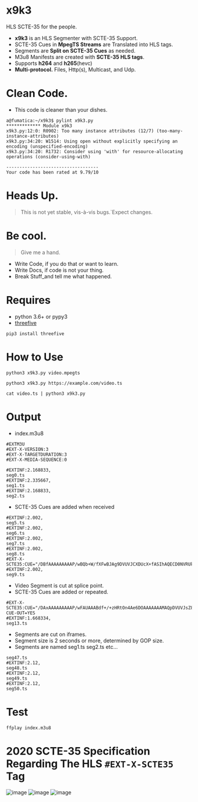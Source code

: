 
# __x9k3__
 HLS SCTE-35 for the people. 

* __x9k3__ is an HLS Segmenter with SCTE-35 Support. 
* SCTE-35 Cues in __MpegTS Streams__ are Translated into HLS tags.
* Segments are __Split on SCTE-35 Cues__ as needed.
* M3u8 Manifests are created with __SCTE-35 HLS tags__.
* Supports __h264__ and __h265__(hevc)
* __Multi-protocol.__ Files, Http(s), Multicast, and Udp.  

# Clean Code.
* This code is cleaner than your dishes.
 
```smalltalk
a@fumatica:~/x9k3$ pylint x9k3.py 
************* Module x9k3
x9k3.py:12:0: R0902: Too many instance attributes (12/7) (too-many-instance-attributes)
x9k3.py:34:20: W1514: Using open without explicitly specifying an encoding (unspecified-encoding)
x9k3.py:34:20: R1732: Consider using 'with' for resource-allocating operations (consider-using-with)

-----------------------------------
Your code has been rated at 9.79/10
```


# Heads Up.
> This is not yet stable, vis-à-vis bugs.`Expect changes. 
# Be cool.
> Give me a hand.
  * Write Code, if you do that or want to learn.
  * Write Docs, if code is not your thing.
  * Break Stuff_and tell me what happened.
 

 
# Requires 
* python 3.6+ or pypy3
* [threefive](https://github.com/futzu/scte35-threefive)  
```smalltalk
pip3 install threefive
```

# How to Use
```smalltalk
python3 x9k3.py video.mpegts
```
```smalltalk
python3 x9k3.py https://example.com/video.ts
```
```smalltalk
cat video.ts | python3 x9k3.py
```

# Output

* index.m3u8

```smalltalk
#EXTM3U
#EXT-X-VERSION:3
#EXT-X-TARGETDURATION:3
#EXT-X-MEDIA-SEQUENCE:0
 
#EXTINF:2.168833,
seg0.ts
#EXTINF:2.335667,
seg1.ts
#EXTINF:2.168833,
seg2.ts

```

*  SCTE-35 Cues are added when received


```smalltalk
#EXTINF:2.002,
seg5.ts
#EXTINF:2.002,
seg6.ts
#EXTINF:2.002,
seg7.ts
#EXTINF:2.002,
seg8.ts
#EXT-X-SCTE35:CUE="/DBfAAAAAAAAAP/wBQb+W/fXFwBJAg9DVUVJCXDUcX+fASIhAQECD0NVRUkJcNRwf58BIhEBAQIPQ1VFSQlxDxd/nwEEEAEBAhRDVUVJCXEPGH/fAAc0VHABBCABAe6Vhcw=" 
#EXTINF:2.002,
seg9.ts
```

*  Video Segment is cut at splice point.
* SCTE-35 Cues are added or repeated.



```smalltalk
#EXT-X-SCTE35:CUE="/DAxAAAAAAAAAP/wFAUAAABdf+/+zHRtOn4Ae6DOAAAAAAAMAQpDVUVJsZ8xMjEqLYemJQ==" CUE-OUT=YES
#EXTINF:1.668334,
seg13.ts

```

* Segments are cut on iframes.
* Segment size is 2 seconds or more, determined by GOP size. 
* Segments are named seg1.ts seg2.ts etc...

```smalltalk
seg47.ts
#EXTINF:2.12,
seg48.ts
#EXTINF:2.12,
seg49.ts
#EXTINF:2.12,
seg50.ts

```

# Test
```
ffplay index.m3u8
```

# 2020 SCTE-35 Specification Regarding The HLS `#EXT-X-SCTE35` Tag

![image](https://user-images.githubusercontent.com/52701496/160178288-fc75bcfc-b408-43f0-a7ec-83ecdfb10e8b.png)
![image](https://user-images.githubusercontent.com/52701496/160177961-aa7f1706-2f49-4144-a3e3-36efb458037d.png)
![image](https://user-images.githubusercontent.com/52701496/160178082-a978772d-d650-4093-a442-2aeb907bba19.png)







